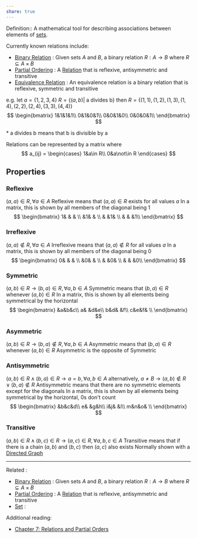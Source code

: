 ```yaml
---
share: true
---
```



Definition:: A mathematical tool for describing associations between elements of [sets](Set.md).

Currently known relations include:
- [Binary Relation](./Binary%20Relation.md) : Given sets $A$ and $B$, a binary relation $R:A\to B$ where $R \subseteq A \times B$
- [Partial Ordering](./Partial%20Ordering.md) : A [Relation](Relation.md) that is reflexive, antisymmetric and transitive
- [Equivalence Relation](./Equivalence%20Relation.md) : An equivalence relation is a binary relation that is reflexive, symmetric and transitive

e.g.
$\text{let } a = \{1, 2, 3, 4\}$
$R = \{(a, b)|\text{ a divides b}\}$
then $R = \{(1,1),(1,2),(1,3),(1,4),(2,2),(2,4),(3,3),(4,4)\}$
$$
\begin{bmatrix}
1&1&1&1\\
0&1&0&1\\
0&0&1&0\\
0&0&0&1\\
\end{bmatrix}
$$

\* $\text{a divides b}$ means that $\text{b}$ is divisible by $\text{a}$

Relations can be represented by a matrix where
$$
a_{ij} = \begin{cases}
1&a\in R\\
0&a\not\in R
\end{cases}
$$

## Properties
### Reflexive
$(a,a)\in R, \forall a\in A$
Reflexive means that $(a, a) \in R$ exists for all values $a$
In a matrix, this is shown by all members of the diagonal being $1$
$$
\begin{bmatrix}
1& & & \\
 &1& & \\
 & &1& \\
 & & &1\\
\end{bmatrix}
$$
### Irreflexive
$(a,a)\not\in R, \forall a\in A$
Irreflexive means that $(a, a) \not\in R$ for all values $a$
In a matrix, this is shown by all members of the diagonal being $0$
$$
\begin{bmatrix}
0& & & \\
 &0& & \\
 & &0& \\
 & & &0\\
\end{bmatrix}
$$

### Symmetric
$(a,b)\in R\to (b,a)\in R,\forall a,b\in A$
Symmetric means that $(b,a)\in R$ whenever $(a,b)\in R$
In a matrix, this is shown by all elements being symmetrical by the horizontal
$$
\begin{bmatrix}
 &a&b&c\\
a& &d&e\\
b&d& &f\\
c&e&f& \\
\end{bmatrix}
$$

### Asymmetric
$(a,b)\in R\to (b,a)\not\in R,\forall a,b\in A$
Asymmetric means that $(b,a)\in R$ whenever $(a,b)\in R$
Asymmetric is the opposite of Symmetric

### Antisymmetric
$(a,b)\in R\land (b,a)\in R \to a=b,\forall a,b\in A$
alternatively,
$a \not= B \to (a,b)\not\in R\lor (b,a)\not\in R$
Antisymmetric means that there are no symmetric elements except for the diagonals
In a matrix, this is shown by all elements being symmetrical by the horizontal, $0$s don't count
$$
\begin{bmatrix}
 &b&c&d\\
e& &g&h\\
i&j& &l\\
m&n&o& \\
\end{bmatrix}
$$

### Transitive
$(a,b)\in R \land (b,c)\in R \to (a,c)\in R,\forall a,b,c\in A$
Transitive means that if there is a chain $(a,b)$ and $(b,c)$ then $(a,c)$ also exists
Normally shown with a [Directed Graph](./Directed%20Graph.md)

---

Related :
- [Binary Relation](./Binary%20Relation.md) : Given sets $A$ and $B$, a binary relation $R:A\to B$ where $R \subseteq A \times B$
- [Partial Ordering](./Partial%20Ordering.md) : A [Relation](Relation.md) that is reflexive, antisymmetric and transitive
- [Set](Set.md) : 

Additional reading:
- [Chapter 7: Relations and Partial Orders](./Credenza/Chapter%207:%20Relations%20and%20Partial%20Orders.md)
